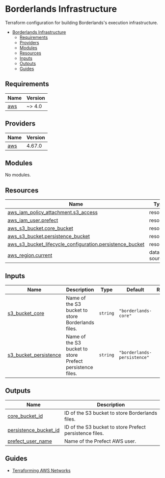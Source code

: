 # Borderlands Infrastructure

Terraform configuration for building Borderlands's execution infrastructure.

- [Borderlands Infrastructure](#borderlands-infrastructure)
  - [Requirements](#requirements)
  - [Providers](#providers)
  - [Modules](#modules)
  - [Resources](#resources)
  - [Inputs](#inputs)
  - [Outputs](#outputs)
  - [Guides](#guides)

<!-- BEGIN_TF_DOCS -->
## Requirements

| Name | Version |
|------|---------|
| <a name="requirement_aws"></a> [aws](#requirement\_aws) | ~> 4.0 |

## Providers

| Name | Version |
|------|---------|
| <a name="provider_aws"></a> [aws](#provider\_aws) | 4.67.0 |

## Modules

No modules.

## Resources

| Name | Type |
|------|------|
| [aws_iam_policy_attachment.s3_access](https://registry.terraform.io/providers/hashicorp/aws/latest/docs/resources/iam_policy_attachment) | resource |
| [aws_iam_user.prefect](https://registry.terraform.io/providers/hashicorp/aws/latest/docs/resources/iam_user) | resource |
| [aws_s3_bucket.core_bucket](https://registry.terraform.io/providers/hashicorp/aws/latest/docs/resources/s3_bucket) | resource |
| [aws_s3_bucket.persistence_bucket](https://registry.terraform.io/providers/hashicorp/aws/latest/docs/resources/s3_bucket) | resource |
| [aws_s3_bucket_lifecycle_configuration.persistence_bucket](https://registry.terraform.io/providers/hashicorp/aws/latest/docs/resources/s3_bucket_lifecycle_configuration) | resource |
| [aws_region.current](https://registry.terraform.io/providers/hashicorp/aws/latest/docs/data-sources/region) | data source |

## Inputs

| Name | Description | Type | Default | Required |
|------|-------------|------|---------|:--------:|
| <a name="input_s3_bucket_core"></a> [s3\_bucket\_core](#input\_s3\_bucket\_core) | Name of the S3 bucket to store Borderlands files. | `string` | `"borderlands-core"` | no |
| <a name="input_s3_bucket_persistence"></a> [s3\_bucket\_persistence](#input\_s3\_bucket\_persistence) | Name of the S3 bucket to store Prefect persistence files. | `string` | `"borderlands-persistence"` | no |

## Outputs

| Name | Description |
|------|-------------|
| <a name="output_core_bucket_id"></a> [core\_bucket\_id](#output\_core\_bucket\_id) | ID of the S3 bucket to store Borderlands files. |
| <a name="output_persistence_bucket_id"></a> [persistence\_bucket\_id](#output\_persistence\_bucket\_id) | ID of the S3 bucket to store Prefect persistence files. |
| <a name="output_prefect_user_name"></a> [prefect\_user\_name](#output\_prefect\_user\_name) | Name of the Prefect AWS user. |
<!-- END_TF_DOCS -->

## Guides

- [Terraforming AWS Networks](https://medium.com/appgambit/terraform-aws-vpc-with-private-public-subnets-with-nat-4094ad2ab331)

